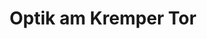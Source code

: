 ---
title: "Optik am Kremper Tor"
url: /neustadt-in-holstein/optik-am-kremper-tor/
shop: Optiker
---